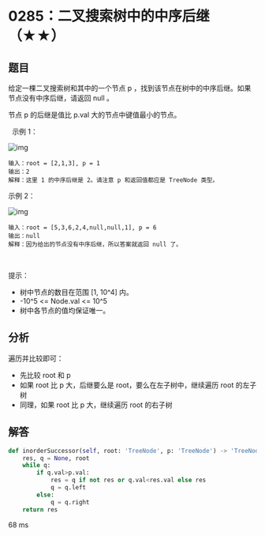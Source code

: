 # 0285：二叉搜索树中的中序后继（★★）


## 题目

给定一棵二叉搜索树和其中的一个节点 p ，找到该节点在树中的中序后继。如果节点没有中序后继，请返回 null 。

节点 p 的后继是值比 p.val 大的节点中键值最小的节点。

 
示例 1：

![img](https://assets.leetcode.com/uploads/2019/01/23/285_example_1.PNG)

	输入：root = [2,1,3], p = 1
	输出：2
	解释：这里 1 的中序后继是 2。请注意 p 和返回值都应是 TreeNode 类型。

示例 2：

![img](https://assets.leetcode.com/uploads/2019/01/23/285_example_2.PNG)

	输入：root = [5,3,6,2,4,null,null,1], p = 6
	输出：null
	解释：因为给出的节点没有中序后继，所以答案就返回 null 了。
 

提示：
- 树中节点的数目在范围 [1, 10^4] 内。
- -10^5 <= Node.val <= 10^5
- 树中各节点的值均保证唯一。



## 分析

遍历并比较即可：
- 先比较 root 和 p
- 如果 root 比 p 大，后继要么是 root，要么在左子树中，继续遍历 root 的左子树
- 同理，如果 root 比 p 大，继续遍历 root 的右子树

## 解答

```python
def inorderSuccessor(self, root: 'TreeNode', p: 'TreeNode') -> 'TreeNode':
    res, q = None, root
    while q:
        if q.val>p.val:
            res = q if not res or q.val<res.val else res
            q = q.left
        else:
            q = q.right
    return res
```
68 ms
